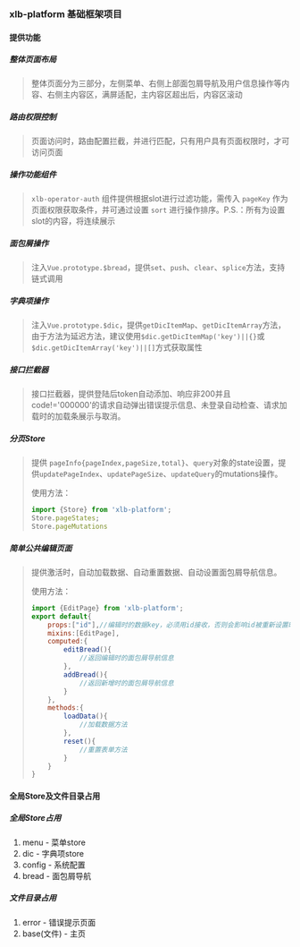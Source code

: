 ### xlb-platform 基础框架项目

#### 提供功能

##### 整体页面布局

> 整体页面分为三部分，左侧菜单、右侧上部面包屑导航及用户信息操作等内容、右侧主内容区，满屏适配，主内容区超出后，内容区滚动

##### 路由权限控制

> 页面访问时，路由配置拦截，并进行匹配，只有用户具有页面权限时，才可访问页面

##### 操作功能组件

> ``xlb-operator-auth`` 组件提供根据slot进行过滤功能，需传入 ``pageKey`` 作为页面权限获取条件，并可通过设置 ``sort`` 进行操作排序。P.S.：所有为设置slot的内容，将连续展示

##### 面包屑操作

> 注入`Vue.prototype.$bread`，提供`set`、`push`、`clear`、`splice`方法，支持链式调用

##### 字典项操作

> 注入`Vue.prototype.$dic`，提供`getDicItemMap`、`getDicItemArray`方法，由于方法为延迟方法，建议使用`$dic.getDicItemMap('key')||{}`或`$dic.getDicItemArray('key')||[]`方式获取属性

##### 接口拦截器

> 接口拦截器，提供登陆后token自动添加、响应非200并且code!='000000'的请求自动弹出错误提示信息、未登录自动检查、请求加载时的加载条展示与取消。

##### 分页Store

> 提供 `pageInfo{pageIndex,pageSize,total}`、`query`对象的state设置，提供`updatePageIndex`、`updatePageSize`、`updateQuery`的mutations操作。
>
> 使用方法：
>
> ```js
> import {Store} from 'xlb-platform';
> Store.pageStates;
> Store.pageMutations
> ```

##### 简单公共编辑页面

> 提供激活时，自动加载数据、自动重置数据、自动设置面包屑导航信息。
>
> 使用方法：
>
> ```js
> import {EditPage} from 'xlb-platform';
> export default{
>     props:["id"],//编辑时的数据key，必须用id接收，否则会影响id被重新设置时的数据加载
>     mixins:[EditPage],
>     computed:{
>         editBread(){
>             //返回编辑时的面包屑导航信息
>         },
>         addBread(){
>             //返回新增时的面包屑导航信息
>         }
>     },
>     methods:{
>         loadData(){
>             //加载数据方法
>         },
>         reset(){
>             //重置表单方法
>         }
>     }
> }
> ```

#### 全局Store及文件目录占用

##### 全局Store占用

1. menu - 菜单store
2. dic - 字典项store
3. config - 系统配置
4. bread - 面包屑导航

##### 文件目录占用

1. error - 错误提示页面
2. base(文件) - 主页